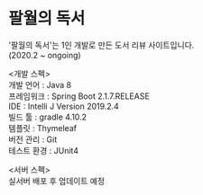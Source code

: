 # 팔월의 독서
'팔월의 독서'는 1인 개발로 만든 도서 리뷰 사이트입니다.  
(2020.2 ~ ongoing)
  
<개발 스펙>  
개발 언어 : Java 8  
프레임워크 : Spring Boot 2.1.7.RELEASE  
IDE : Intelli J Version 2019.2.4  
빌드 툴 : gradle 4.10.2  
템플릿 : Thymeleaf  
버전 관리 : Git  
테스트 환경 : JUnit4
  
<서버 스펙>  
실서버 배포 후 업데이트 예정
